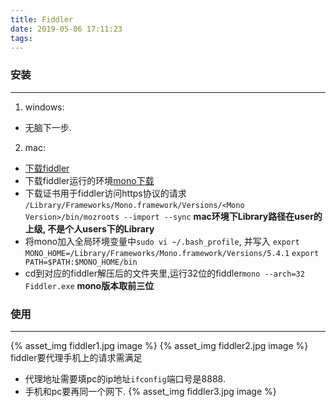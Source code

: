 ```yaml
---
title: Fiddler
date: 2019-05-06 17:11:23
tags:
---
```

### 安装
---
1. windows:
- 无脑下一步.

2. mac:
- [下载fiddler](https://www.telerik.com/download/fiddler/fiddler-osx-beta)
- 下载fiddler运行的环境[mono下载](http://www.mono-project.com/download/#download-mac)
- 下载证书用于fiddler访问https协议的请求
`/Library/Frameworks/Mono.framework/Versions/<Mono Version>/bin/mozroots --import --sync` 
**mac环境下Library路径在user的上级, 不是个人users下的Library**
- 将mono加入全局环境变量中`sudo vi ~/.bash_profile`, 并写入
`export MONO_HOME=/Library/Frameworks/Mono.framework/Versions/5.4.1`
`export PATH=$PATH:$MONO_HOME/bin`
- cd到对应的fiddler解压后的文件夹里,运行32位的fiddler`mono --arch=32 Fiddler.exe`
**<Mono Version>mono版本取前三位**

### 使用
---
{% asset_img fiddler1.jpg image %}
{% asset_img fiddler2.jpg image %}
fiddler要代理手机上的请求需满足
- 代理地址需要填pc的ip地址`ifconfig`端口号是8888.
- 手机和pc要再同一个网下.
{% asset_img fiddler3.jpg image %}